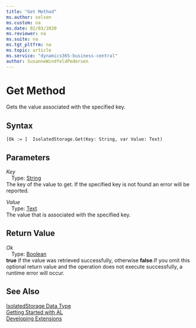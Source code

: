 ```yaml
---
title: "Get Method"
ms.author: solsen
ms.custom: na
ms.date: 02/03/2020
ms.reviewer: na
ms.suite: na
ms.tgt_pltfrm: na
ms.topic: article
ms.service: "dynamics365-business-central"
author: SusanneWindfeldPedersen
---
```

[//]: # (START>DO_NOT_EDIT)
[//]: # (IMPORTANT:Do not edit any of the content between here and the END>DO_NOT_EDIT.)
[//]: # (Any modifications should be made in the .xml files in the ModernDev repo.)
# Get Method
Gets the value associated with the specified key.


## Syntax
```
[Ok := ]  IsolatedStorage.Get(Key: String, var Value: Text)
```
## Parameters
*Key*  
&emsp;Type: [String](../string/string-data-type.md)  
The key of the value to get. If the specified key is not found an error will be reported.
        
*Value*  
&emsp;Type: [Text](../text/text-data-type.md)  
The value that is associated with the specified key.  


## Return Value
*Ok*  
&emsp;Type: [Boolean](../boolean/boolean-data-type.md)  
**true** if the value was retrieved successfully, otherwise **false**.If you omit this optional return value and the operation does not execute successfully, a runtime error will occur.    


[//]: # (IMPORTANT: END>DO_NOT_EDIT)
## See Also
[IsolatedStorage Data Type](isolatedstorage-data-type.md)  
[Getting Started with AL](../../devenv-get-started.md)  
[Developing Extensions](../../devenv-dev-overview.md)